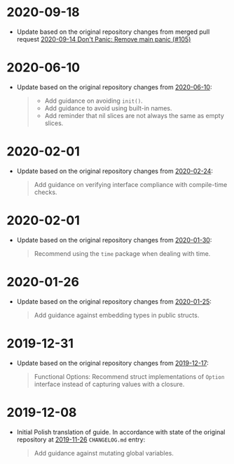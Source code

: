 # 2020-09-18

- Update based on the original repository changes from merged pull request [2020-09-14 Don't Panic: Remove main panic (#105)](https://github.com/uber-go/guide/pull/105)

# 2020-06-10

- Update based on the original repository changes from [2020-06-10](https://github.com/uber-go/guide/blob/master/CHANGELOG.md#2020-06-10):
    > - Add guidance on avoiding `init()`.
    > - Add guidance to avoid using built-in names.
    > - Add reminder that nil slices are not always the same as empty slices.

# 2020-02-01

- Update based on the original repository changes from [2020-02-24](https://github.com/uber-go/guide/blob/master/CHANGELOG.md#2020-02-24):
    > Add guidance on verifying interface compliance with compile-time checks.

# 2020-02-01

- Update based on the original repository changes from [2020-01-30](https://github.com/uber-go/guide/blob/master/CHANGELOG.md#2020-01-30):
    > Recommend using the `time` package when dealing with time.

# 2020-01-26

- Update based on the original repository changes from [2020-01-25](https://github.com/uber-go/guide/blob/master/CHANGELOG.md#2020-01-25):
    > Add guidance against embedding types in public structs.

# 2019-12-31

- Update based on the original repository changes from [2019-12-17](https://github.com/uber-go/guide/blob/master/CHANGELOG.md#2019-12-17):
    > Functional Options: Recommend struct implementations of `Option` interface instead of capturing values with a closure.

# 2019-12-08

- Initial Polish translation of guide. In accordance with state of the original repository at [2019-11-26](https://github.com/uber-go/guide/blob/master/CHANGELOG.md#2019-11-26) `CHANGELOG.md` entry:
    > Add guidance against mutating global variables.
